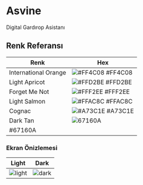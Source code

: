 
# Asvine

Digital Gardırop Asistanı
## Renk Referansı

| Renk             | Hex                                                                |
| ----------------- | ------------------------------------------------------------------ |
| International Orange | ![#FF4C08](https://via.placeholder.com/60/FF4C08?text=+) #FF4C08 |
| Light Apricot | ![#FFD2BE](https://via.placeholder.com/60/FFD2BE?text=+) #FFD2BE |
| Forget Me Not | ![#FFF2EE](https://via.placeholder.com/60/FFF2EE?text=+) #FFF2EE |
| Light Salmon | ![#FFAC8C](https://via.placeholder.com/60/FFAC8C?text=+) #FFAC8C | 
| Cognac | ![#A73C1E](https://via.placeholder.com/60/A73C1E?text=+) #A73C1E | 
| Dark Tan | ![67160A](https://user-images.githubusercontent.com/56636365/193253627-e529984b-9a29-42fe-8b64-8b61bff5df7d.png)
 #67160A | 

### Ekran Önizlemesi

| Light             | Dark                                                                |
| ----------------- | ------------------------------------------------------------------ |
| ![light](https://user-images.githubusercontent.com/56636365/193236789-350f2102-fb17-406e-bfe6-1336a3072d5d.png) | ![dark](https://user-images.githubusercontent.com/56636365/193237451-f7ef5407-6674-4211-b4cb-e4283e974adf.png) |
  
